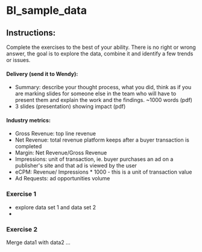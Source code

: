 # BI_sample_data

## Instructions: 
Complete the exercises to the best of your ability. There is no right or wrong answer, the goal is to explore the data, combine it and identify a few trends or issues.
#### Delivery (send it to Wendy):
- Summary: describe your thought process, what you did, think as if you are marking slides for someone else in the team who will have to present them and explain the work and the findings. ~1000 words (pdf)
- 3 slides (presentation) showing impact (pdf)

#### Industry metrics:
- Gross Revenue: top line revenue
- Net Revenue: total revenue platform keeps after a buyer transaction is completed
- Margin: Net Revenue/Gross Revenue
- Impressions: unit of transaction, ie. buyer purchases an ad on a publisher's site and that ad is viewed by the user
- eCPM: Revenue/ Impressions * 1000 - this is a unit of transaction value
- Ad Requests: ad opportunities volume

### Exercise 1
- explore data set 1 and data set 2
- 

### Exercise 2
Merge data1 with data2 ... 
